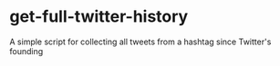 # get-full-twitter-history
A simple script for collecting all tweets from a hashtag since Twitter's founding
